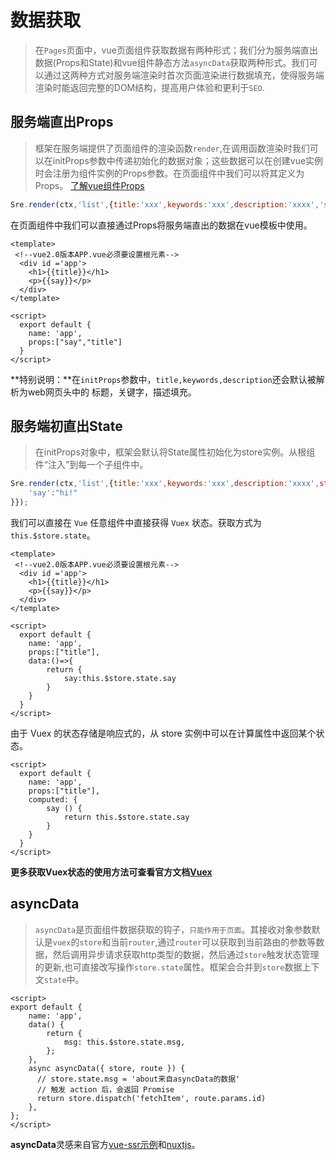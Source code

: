 # 数据获取
> 在`Pages`页面中，vue页面组件获取数据有两种形式；我们分为服务端直出数据(Props和State)和vue组件静态方法`asyncData`获取两种形式。我们可以通过这两种方式对服务端渲染时首次页面渲染进行数据填充，使得服务端渲染时能返回完整的DOM结构，提高用户体验和更利于`SEO`.

## 服务端直出Props
> 框架在服务端提供了页面组件的渲染函数`render`,在调用函数渲染时我们可以在initProps参数中传递初始化的数据对象；这些数据可以在创建vue实例时会注册为组件实例的Props参数。在页面组件中我们可以将其定义为Props。 [了解vue组件Props](https://cn.vuejs.org/v2/guide/components-props.html)

```js
Sre.render(ctx,'list',{title:'xxx',keywords:'xxx',description:'xxxx','say':"hi!"});
```

在页面组件中我们可以直接通过Props将服务端直出的数据在vue模板中使用。
```vue
<template>
 <!--vue2.0版本APP.vue必须要设置根元素-->
  <div id ='app'>
    <h1>{{title}}</h1>
    <p>{{say}}</p>
  </div>
</template>

<script>
  export default {
    name: 'app',
    props:["say","title"]
  }
</script>
```

**特别说明：**在`initProps`参数中，`title,keywords,description`还会默认被解析为web网页头中的 标题，关键字，描述填充。

## 服务端初直出State
> 在initProps对象中，框架会默认将State属性初始化为store实例。从根组件“注入”到每一个子组件中。
```js
Sre.render(ctx,'list',{title:'xxx',keywords:'xxx',description:'xxxx',state:{
    'say':"hi!"
}});
```

我们可以直接在 `Vue` 任意组件中直接获得 `Vuex` 状态。获取方式为`this.$store.state`。
```vue
<template>
 <!--vue2.0版本APP.vue必须要设置根元素-->
  <div id ='app'>
    <h1>{{title}}</h1>
    <p>{{say}}</p>
  </div>
</template>

<script>
  export default {
    name: 'app',
    props:["title"],
    data:()=>{
        return {
            say:this.$store.state.say
        }
    }
  }
</script>
```
由于 Vuex 的状态存储是响应式的，从 store 实例中可以在计算属性中返回某个状态。
```vue
<script>
  export default {
    name: 'app',
    props:["title"],
    computed: {
        say () {
            return this.$store.state.say
        }
    }
  }
</script>
```
**更多获取Vuex状态的使用方法可查看官方文档[Vuex](https://vuex.vuejs.org/zh/guide/state.html)**

## asyncData
> `asyncData`是页面组件数据获取的钩子，`只能作用于页面`。其接收对象参数默认是`vuex`的`store`和当前`router`,通过`router`可以获取到当前路由的参数等数据，然后调用异步请求获取http类型的数据，然后通过`store`触发状态管理的更新,也可直接改写操作`store.state`属性。框架会合并到`store`数据上下文`state`中。
```vue
<script>
export default {
    name: 'app',
    data() {
        return {
            msg: this.$store.state.msg,
        };
    },
    async asyncData({ store, route }) {
      // store.state.msg = 'about来自asyncData的数据'
      // 触发 action 后，会返回 Promise
      return store.dispatch('fetchItem', route.params.id)
    },
};
</script>
```
**asyncData**灵感来自官方[vue-ssr示例](https://ssr.vuejs.org/zh/guide/data.html#%E6%95%B0%E6%8D%AE%E9%A2%84%E5%8F%96%E5%AD%98%E5%82%A8%E5%AE%B9%E5%99%A8-data-store)和[nuxtjs](https://zh.nuxtjs.org/docs/2.x/features/data-fetching#async-data)。